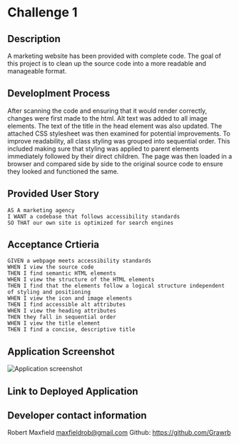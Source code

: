 # Challenge 1

## Description

A marketing website has been provided with complete code. The goal of this project is to clean up the source code into a more readable and manageable format.

## Developlment Process

After scanning the code and ensuring that it would render correctly, changes were first made to the html. Alt text was added to all image elements. The text of the title in the head element was also updated. The attached CSS stylesheet was then examined for potential improvements. To improve readability, all class styling was grouped into sequential order. This included making sure that styling was applied to parent elements immediately followed by their direct children. The page was then loaded in a browser and compared side by side to the original source code to ensure they looked and functioned the same.

## Provided User Story

```
AS A marketing agency
I WANT a codebase that follows accessibility standards
SO THAT our own site is optimized for search engines
```

## Acceptance Crtieria

```
GIVEN a webpage meets accessibility standards
WHEN I view the source code
THEN I find semantic HTML elements
WHEN I view the structure of the HTML elements
THEN I find that the elements follow a logical structure independent of styling and positioning
WHEN I view the icon and image elements
THEN I find accessible alt attributes
WHEN I view the heading attributes
THEN they fall in sequential order
WHEN I view the title element
THEN I find a concise, descriptive title
```

## Application Screenshot

![Application screenshot]()

## Link to Deployed Application

## Developer contact information

Robert Maxfield
maxfieldrob@gmail.com
Github: https://github.com/Grawrb